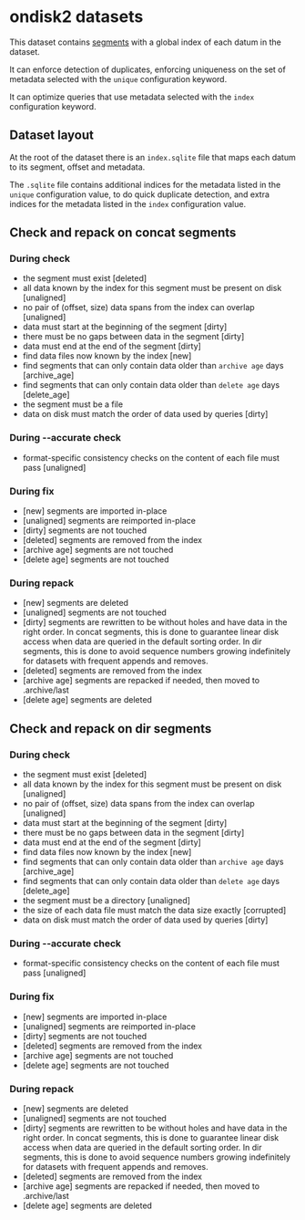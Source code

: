 # ondisk2 datasets

This dataset contains [segments](segments.md) with a global index of each datum
in the dataset.

It can enforce detection of duplicates, enforcing uniqueness on the set of
metadata selected with the `unique` configuration keyword.

It can optimize queries that use metadata selected with the `index`
configuration keyword.

## Dataset layout

At the root of the dataset there is an `index.sqlite` file that maps each datum
to its segment, offset and metadata.

The `.sqlite` file contains additional indices for the metadata listed in the
`unique` configuration value, to do quick duplicate detection, and extra
indices for the metadata listed in the `index` configuration value.


## Check and repack on concat segments

### During check

- the segment must exist [deleted]
- all data known by the index for this segment must be present on disk [unaligned]
- no pair of (offset, size) data spans from the index can overlap [unaligned]
- data must start at the beginning of the segment [dirty]
- there must be no gaps between data in the segment [dirty]
- data must end at the end of the segment [dirty]
- find data files now known by the index [new]
- find segments that can only contain data older than `archive age` days [archive_age]
- find segments that can only contain data older than `delete age` days [delete_age]
- the segment must be a file
- data on disk must match the order of data used by queries [dirty]

### During --accurate check

- format-specific consistency checks on the content of each file must pass [unaligned]

### During fix

- [new] segments are imported in-place
- [unaligned] segments are reimported in-place
- [dirty] segments are not touched
- [deleted] segments are removed from the index
- [archive age] segments are not touched
- [delete age] segments are not touched

### During repack

- [new] segments are deleted
- [unaligned] segments are not touched
- [dirty] segments are rewritten to be without holes and have data in the right order.
  In concat segments, this is done to guarantee linear disk access when
  data are queried in the default sorting order. In dir segments, this
  is done to avoid sequence numbers growing indefinitely for datasets
  with frequent appends and removes.
- [deleted] segments are removed from the index
- [archive age] segments are repacked if needed, then moved to .archive/last
- [delete age] segments are deleted


## Check and repack on dir segments

### During check

- the segment must exist [deleted]
- all data known by the index for this segment must be present on disk [unaligned]
- no pair of (offset, size) data spans from the index can overlap [unaligned]
- data must start at the beginning of the segment [dirty]
- there must be no gaps between data in the segment [dirty]
- data must end at the end of the segment [dirty]
- find data files now known by the index [new]
- find segments that can only contain data older than `archive age` days [archive_age]
- find segments that can only contain data older than `delete age` days [delete_age]
- the segment must be a directory [unaligned]
- the size of each data file must match the data size exactly [corrupted]
- data on disk must match the order of data used by queries [dirty]

### During --accurate check

- format-specific consistency checks on the content of each file must pass [unaligned]

### During fix

- [new] segments are imported in-place
- [unaligned] segments are reimported in-place
- [dirty] segments are not touched
- [deleted] segments are removed from the index
- [archive age] segments are not touched
- [delete age] segments are not touched

### During repack

- [new] segments are deleted
- [unaligned] segments are not touched
- [dirty] segments are rewritten to be without holes and have data in the right order.
  In concat segments, this is done to guarantee linear disk access when
  data are queried in the default sorting order. In dir segments, this
  is done to avoid sequence numbers growing indefinitely for datasets
  with frequent appends and removes.
- [deleted] segments are removed from the index
- [archive age] segments are repacked if needed, then moved to .archive/last
- [delete age] segments are deleted

